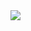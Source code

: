 <img src="https://capsule-render.vercel.app/api?type=slice&color=293040&height=150&section=header&text=MULATTA&fontSize=45&fontColor=D5B263&rotate=10&fontAlign=80&fontAlignY=25" />
